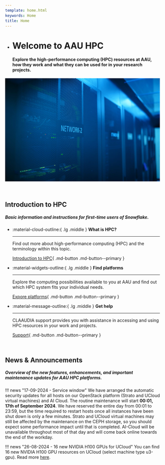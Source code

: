 ```yaml
---
template: home.html
keywords: Home
title: Home
---
```


<div class="grid cards hero" markdown>

-   # Welcome to AAU HPC

    #### Explore the high-performance computing (HPC) resources at AAU, how they work and what they can be used for in your research projects.

![Image title](/assets/img/hero-img.jpg)

</div>

<br> <!-- Just a little break -->

## Introduction to HPC
##### Basic information and instructions for first-time users of Snowflake.

<div class="grid cards grid-three grid-button-bottom" markdown>

<!--
Icons can be searched and found here:
https://squidfunk.github.io/mkdocs-material/reference/icons-emojis/ (best, is to use the ones starting with material)
-->

-   :material-cloud-outline:{ .lg .middle } __What is HPC?__

    ---
    
    Find out more about high-performance computing (HPC) and the terminology within this topic.

    [Introduction to HPC](/overview/){ .md-button .md-button--primary }
    
-   :material-widgets-outline:{ .lg .middle } __Find platforms__

    ---
    
    Explore the computing possibilities available to you at AAU and find out which HPC system fits your individual needs.
    
    [Expore platforms](/overview/platform-overview){ .md-button .md-button--primary }

-   :material-message-outline:{ .lg .middle } __Get help__

    ---
    
    CLAAUDIA support provides you with assistance in accessing and using HPC resources in your work and projects.
    
    [Support](/support/){ .md-button .md-button--primary }

</div>

<br> <!-- Just a little break -->

## News & Announcements

##### Overview of the new features, enhancements, and important maintenance updates for AAU HPC platforms.

!!! news "17-09-2024 - Service window"
    We have arranged the automatic security updates for all hosts on our OpenStack platform (Strato and UCloud virtual machines) and AI Cloud. The routine maintenance will start **00:01, 17th of September 2024**. We have reserved the entire day from 00:01 to 23:59, but the time required to restart hosts once all instances have been shut down is only a few minutes. Strato and UCloud virtual machines may still be affected by the maintenance on the CEPH storage, so you should expect some performance impact until that is completed. AI-Cloud will be unavailable throughout most of that day and will come back online towards the end of the workday. 

!!! news "26-08-2024 - 16 new NVIDIA H100 GPUs for UCloud"
    You can find 16 new NVIDIA H100 GPU resources on UCloud (select machine type u3-gpu). Read more [here](https://escience.sdu.dk/index.php/news/16-new-h100-ai-gpus-arrive-at-sdu/).